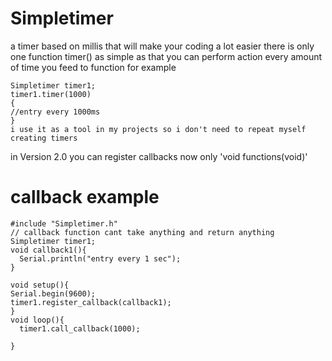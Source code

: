 

# Simpletimer
a timer based on millis that will make your coding a lot easier
there is only one function 
timer() 
as simple as that you can perform action every amount of time you feed to function for example

    Simpletimer timer1;	
    timer1.timer(1000)
    {
    //entry every 1000ms
    }
    i use it as a tool in my projects so i don't need to repeat myself creating timers
in Version 2.0 you can register callbacks now only 'void functions(void)'

# callback example
    #include "Simpletimer.h"
    // callback function cant take anything and return anything
    Simpletimer timer1;
    void callback1(){
      Serial.println("entry every 1 sec");
    }

    void setup(){
    Serial.begin(9600);
    timer1.register_callback(callback1);
    }
    void loop(){
      timer1.call_callback(1000);

    }
